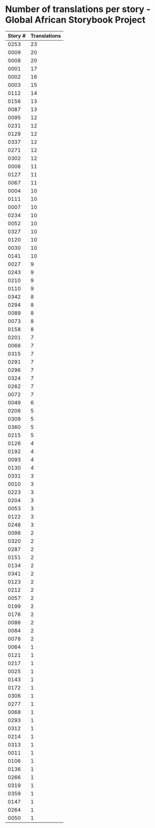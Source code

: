 # Number of translations per story - Global African Storybook Project

Story # | Translations
------- | ------------
0253 | 23
0009 | 20
0008 | 20
0001 | 17
0002 | 16
0003 | 15
0112 | 14
0156 | 13
0087 | 13
0095 | 12
0231 | 12
0129 | 12
0337 | 12
0271 | 12
0302 | 12
0006 | 11
0127 | 11
0067 | 11
0004 | 10
0111 | 10
0007 | 10
0234 | 10
0052 | 10
0327 | 10
0120 | 10
0030 | 10
0141 | 10
0027 | 9
0243 | 9
0210 | 9
0110 | 9
0342 | 8
0294 | 8
0089 | 8
0073 | 8
0158 | 8
0201 | 7
0066 | 7
0315 | 7
0291 | 7
0296 | 7
0324 | 7
0262 | 7
0072 | 7
0049 | 6
0206 | 5
0309 | 5
0360 | 5
0215 | 5
0126 | 4
0192 | 4
0093 | 4
0130 | 4
0331 | 3
0010 | 3
0223 | 3
0204 | 3
0053 | 3
0122 | 3
0248 | 3
0098 | 2
0320 | 2
0287 | 2
0151 | 2
0134 | 2
0341 | 2
0123 | 2
0212 | 2
0057 | 2
0199 | 2
0176 | 2
0086 | 2
0084 | 2
0078 | 2
0064 | 1
0121 | 1
0217 | 1
0025 | 1
0143 | 1
0172 | 1
0306 | 1
0277 | 1
0068 | 1
0293 | 1
0312 | 1
0214 | 1
0313 | 1
0011 | 1
0106 | 1
0136 | 1
0266 | 1
0319 | 1
0359 | 1
0147 | 1
0264 | 1
0050 | 1
